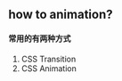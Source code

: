 ## how to animation?
<section>
    <h4>常用的有两种方式</h4>
    <ol>
        <li class="fragment">
            CSS Transition
        </li>
        <li class="fragment">
            CSS Animation
        </li>
    <ol>
</section>